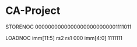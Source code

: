 # CA-Project

STORENOC
00000000000000000000000001111011

LOADNOC
imm[11:5] rs2 rs1 000 imm[4:0] 1111111 